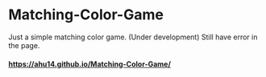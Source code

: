 # Matching-Color-Game
Just a simple matching color game. (Under development)
Still have error in the page.

#### https://ahu14.github.io/Matching-Color-Game/
